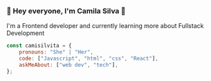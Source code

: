 ### 👋 Hey everyone, I'm Camila Silva 👋

I'm a Frontend developer and currently learning more about Fullstack Development

```javascript
const camisilvita = {
    pronouns: "She" | "Her",
    code: ["Javascript", "html", "css", "React"],
    askMeAbout: ["web dev", "tech"],
};
```
